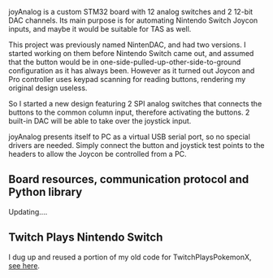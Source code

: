 joyAnalog is a custom STM32 board with 12 analog switches and 2 12-bit DAC channels. Its main purpose is for automating Nintendo Switch Joycon inputs, and maybe it would be suitable for TAS as well. 

This project was previously named NintenDAC, and had two versions. I started working on them before Nintendo Switch came out, and assumed that the button would be in one-side-pulled-up-other-side-to-ground configuration as it has always been. However as it turned out Joycon and Pro controller uses keypad scanning for reading buttons, rendering my original design useless. 

So I started a new design featuring 2 SPI analog switches that connects the buttons to the common column input, therefore activating the buttons. 2 built-in DAC will be able to take over the joystick input.

joyAnalog presents itself to PC as a virtual USB serial port, so no special drivers are needed. Simply connect the button and joystick test points to the headers to allow the Joycon be controlled from a PC.

## Board resources, communication protocol and Python library

Updating....

## Twitch Plays Nintendo Switch

I dug up and reused a portion of my old code for TwitchPlaysPokemonX, [see here](./TwitchPlaysNintendoSwitch).

